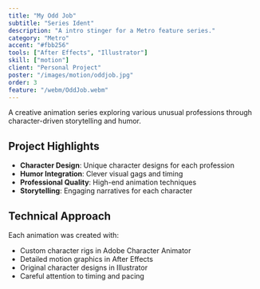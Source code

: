 ```yaml
---
title: "My Odd Job"
subtitle: "Series Ident"
description: "A intro stinger for a Metro feature series."
category: "Metro"
accent: "#fbb256"
tools: ["After Effects", "Illustrator"]
skill: ["motion"]
client: "Personal Project"
poster: "/images/motion/oddjob.jpg"
order: 3
feature: "/webm/OddJob.webm"
---
```


A creative animation series exploring various unusual professions through character-driven storytelling and humor.

## Project Highlights

- **Character Design**: Unique character designs for each profession
- **Humor Integration**: Clever visual gags and timing
- **Professional Quality**: High-end animation techniques
- **Storytelling**: Engaging narratives for each character

## Technical Approach

Each animation was created with:

- Custom character rigs in Adobe Character Animator
- Detailed motion graphics in After Effects
- Original character designs in Illustrator
- Careful attention to timing and pacing
